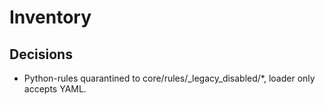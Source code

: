 # Inventory

## Decisions
- Python-rules quarantined to core/rules/_legacy_disabled/*, loader only accepts YAML.
